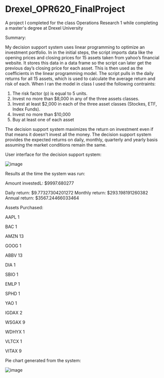 # Drexel_OPR620_FinalProject

A project I completed for the class Operations Research 1 while completing a master's degree at Drexel University

Summary:

My decision support system uses linear programming to optimize an investment portfolio. In in the initial steps, the script imports data like the opening prices and closing prices for 15 assets taken from yahoo’s financial website. It stores this data in a data frame so the script can later get the previous day’s closing price for each asset. This is then used as the coefficients in the linear programming model. The script pulls in the daily returns for all 15 assets, which is used to calculate the average return and risk of each. When I ran the model in class I used the following contraints:

1) The risk factor (p) is equal to 5 units.
2) Invest no more than $8,000 in any of the three assets classes. 
3) Invest at least $2,000 in each of the three asset classes (Stockes, ETF, Index Funds).
4) Invest no more than $10,000
5) Buy at least one of each asset

The decision support system maximizes the return on investment even if that means it doesn't invest all the money. The decision support system provides the expected returns on daily, monthly, quarterly and yearly basis assuming the market conditions remain the same.

User interface for the decision support system:

![image](https://user-images.githubusercontent.com/103590679/205519017-ce4e0f89-3d2c-49c2-88b0-699f40d6a950.png)

Results at the time the system was run:

Amount investedL: $9997.680277

Daily return: $9.77327304201272
Monthly return: $293.198191260382
Annual return: $3567.24466033464

Assets Purchased:

AAPL 1 

BAC 1

AMZN 13

GOOG 1

ABBV 13

DIA 1

SBIO 1

EMLP 1

SPHD 1

YAO 1

IGDAX 2

WSGAX 9

WDHYX 1

VLTCX 1

VITAX 9

Pie chart generated from the system:

![image](https://user-images.githubusercontent.com/103590679/205519176-57dd4bb0-25b5-417b-adcb-8f3187bae491.png)



